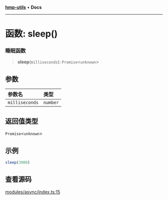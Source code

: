 [**hmp-utils**](../README.md) • **Docs**

***

# 函数: sleep()

### 睡眠函数

> **sleep**(`milliseconds`): `Promise`\<`unknown`\>

## 参数

| 参数名 | 类型 |
| :------ | :------ |
| `milliseconds` | `number` |

## 返回值类型

`Promise`\<`unknown`\>

## 示例

```ts
sleep(3000)
```

## 查看源码

[modules/async/index.ts:15](https://github.com/hmp1049127947/hmp-utils/blob/dee7627dd7f5e043cd0494e8f8fdc05ccdb65423/src/modules/async/index.ts#L15)
